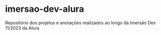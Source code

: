 # imersao-dev-alura
Repositório dos projetos e anotações realizados ao longo da Imersão Dev 11/2023 da Alura
